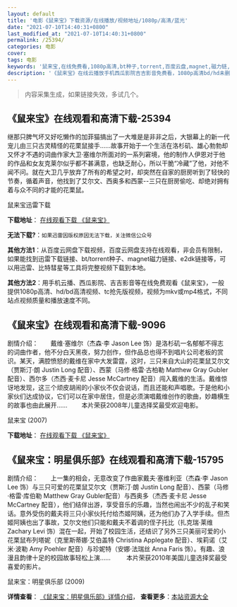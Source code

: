 ```yaml
---
layout: default
title: '电影《鼠来宝》下载资源/在线播放/视频地址/1080p/高清/蓝光'
date: "2021-07-10T14:40:31+0800"
last_modified_at: "2021-07-10T14:40:31+0800"
permalink: /25394/
categories: 电影
cover:
tags: 电影
keywords: '鼠来宝,在线免费看,1080p高清,bt种子,torrent,百度云盘,magnet,磁力链,迅雷下载资源'
description: '《鼠来宝》在线云播放手机西瓜影院吉吉影音免费看，1080p高清bd/hd未删减完整版和tc抢先枪版，mkv/mp4格式，附带bt/torrent种子、magnet/磁力链、百度云盘、网盘资源迅雷下载链接'
---
```


>内容采集生成，如果链接失效，多试几个。


## 《鼠来宝》在线观看和高清下载-25394

继那只脾气坏又好吃懒作的加菲猫搞出了一大堆是是非非之后，大银幕上的新一代宠儿由三只古灵精怪的花栗鼠接手&hellip;…故事开始于一个生活在洛杉矶、雄心勃勃却又怀才不遇的词曲作家大卫·塞维尔所面对的一系列窘境，他的制作人伊恩对于他的作品和女友克莱尔似乎都不甚满意，也缺乏耐心，所以干脆&ldquo;冷藏”了他，对他不闻不问。就在大卫几乎放弃了所有的希望之时，却突然在自家的厨房听到了轻快的节奏，循着声音，他找到了艾尔文、西奥多和西蒙--三只在厨房偷吃、却绝对拥有着与众不同的才能的花栗鼠。


鼠来宝迅雷下载

**下载地址**： [在线观看下载 《鼠来宝》](https://www.993dy.com//vod-detail-id-22729.html) 


**无法下载?**：`如果迅雷因版权原因无法下载，关注微信公众号 `

**其他方法1**：从百度云网盘下载视频，百度云网盘支持在线观看，非会员有限制，如果能找到迅雷下载链接、bt/torrent种子、magnet磁力链接、e2dk链接等，可以用迅雷、比特彗星等工具将完整视频下载到本地。

**其他方法2**：用手机云播、西瓜影院、吉吉影音等在线免费观看《鼠来宝》，一般提供1080p高清、hd/bd高清视频、tc抢先版视频，视频为mkv或mp4格式，不同站点视频质量和播放速度不同。


## 《鼠来宝》在线观看和高清下载-9096

剧情介绍：　　戴维·塞维尔（杰森·李 Jason Lee 饰）是洛杉矶一名郁郁不得志的词曲作者，他不分白天黑夜，努力创作，但作品总也得不到唱片公司老板的赏识。某天，满腔愤怒的戴维在家中大发雷霆，这时，三只来自大山的花栗鼠艾尔文（贾斯汀·朗 Justin Long 配音）、西蒙（马修·格雷·古柏勒 Matthew Gray Gubler 配音）、西尔多（杰西·麦卡尼 Jesse McCartney 配音）闯入戴维的生活。戴维惊讶地发现，这三个顽皮胡闹的小家伙不仅会说话，而且还能和声唱歌。于是他和小家伙们达成协议，它们可以在家中居住，但是必须演唱戴维创作的歌曲，妙趣横生的故事也由此展开…… 　　本片荣获2008年儿童选择奖最受欢迎电影。


鼠来宝 (2007)

**下载地址**： [在线观看下载 《鼠来宝》](https://www.btbtdy.me/btdy/dy9962.html) 


## 《鼠来宝：明星俱乐部》在线观看和高清下载-15795

剧情介绍：　　上一集的相会，无意改变了作曲家戴夫·塞维利亚（杰森·李 Jason Lee 饰）与三只可爱的花栗鼠艾尔文（贾斯汀·朗 Justin Long 配音）、西蒙（马修·格雷·库伯勒 Matthew Gray Gubler配音）与西奥多（杰西·麦卡尼 Jesse McCartney 配音），他们结伴出游，享受音乐的乐趣，当然也闹出不少的乱子和笑话。意外受伤的戴夫将三只小家伙托付给杰姬阿姨，还为他们办了入学手续。但杰姬阿姨也出了事故，艾尔文他们只能和戴夫不着调的侄子托比（扎克瑞·莱维 Zachary Levi 饰）混在一起，开始了校园生活，还结识了另外三只美丽可爱的小花栗鼠布列塔妮（克里斯蒂娜·艾伯盖特 Christina Applegate 配音）、埃莉诺（艾米·波勒 Amy Poehler 配音）与珍妮特（安娜·法瑞丝 Anna Faris 饰）。有趣、浪漫且韵律十足的校园故事轻松上演……  　　本片荣获2010年美国儿童选择奖最受喜爱的影片。


鼠来宝：明星俱乐部 (2009)

**详情查看**： [《鼠来宝：明星俱乐部》详情介绍](/movie/15795/)， **查看更多**：[本站资源大全](/movie/t/all/)

